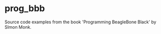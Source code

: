 prog_bbb
========

Source code examples from the book 'Programming BeagleBone Black' by SImon Monk.
